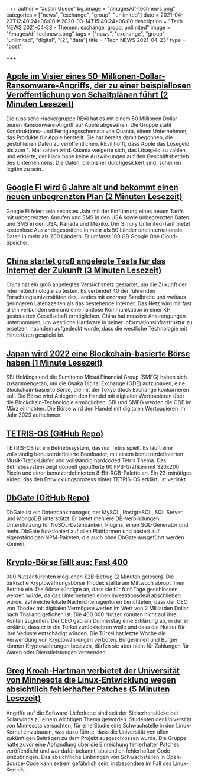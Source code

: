 +++
author = "Justin Guese"
bg_image = "/images/df-technews.png"
categories = ["news", "exchange", "group", "unlimited"]
date = 2021-04-23T12:40:24+06:00 # 2020-03-14T15:40:24+06:00
description = "Tech NEWS 2021-04-23 - Themen: exchange, group, unlimited"
image = "/images/df-technews.png"
tags = ["news", "exchange", "group", "unlimited", "digital", "(2", "data"]
title = "Tech NEWS 2021-04-23"
type = "post"

+++

## [Apple im Visier eines 50-Millionen-Dollar-Ransomware-Angriffs, der zu einer beispiellosen Veröffentlichung von Schaltplänen führt (2 Minuten Lesezeit)](https://www.theverge.com/2021/4/21/22396283/apple-schematics-leak-ransomware-quanta-supplier-leak)

 Die russische Hackergruppe REvil hat es mit einem 50 Millionen Dollar teuren Ransomware-Angriff auf Apple abgesehen. Die Gruppe stahl Konstruktions- und Fertigungsschemata von Quanta, einem Unternehmen, das Produkte für Apple herstellt. Sie hat bereits damit begonnen, die gestohlenen Daten zu veröffentlichen. REvil hofft, dass Apple das Lösegeld bis zum 1. Mai zahlen wird. Quanta weigerte sich, das Lösegeld zu zahlen, und erklärte, der Hack habe keine Auswirkungen auf den Geschäftsbetrieb des Unternehmens. Die Daten, die bisher durchgesickert sind, scheinen legitim zu sein.

## [Google Fi wird 6 Jahre alt und bekommt einen neuen unbegrenzten Plan (2 Minuten Lesezeit)](https://techcrunch.com/2021/04/22/google-fi-turns-6-and-gets-a-new-unlimited-plan/)

 Google Fi feiert sein sechstes Jahr mit der Einführung eines neuen Tarifs mit unbegrenzten Anrufen und SMS in den USA sowie unbegrenzten Daten und SMS in den USA, Kanada und Mexiko.  Der Simply Unlimited-Tarif bietet kostenlose Auslandsgespräche in mehr als 50 Länder und internationale Daten in mehr als 200 Ländern. Er umfasst 100 GB Google One Cloud-Speicher.

## [China startet groß angelegte Tests für das Internet der Zukunft (3 Minuten Lesezeit)](https://www.scmp.com/news/china/science/article/3130338/china-starts-large-scale-testing-its-internet-future)

 China hat ein groß angelegtes Versuchsnetz gestartet, um die Zukunft der Internettechnologie zu testen. Es verbindet 40 der führenden Forschungsuniversitäten des Landes mit enormer Bandbreite und weitaus geringeren Latenzzeiten als das bestehende Internet. Das Netz wird mit fast allem verbunden sein und eine nahtlose Kommunikation in einer KI-gesteuerten Gesellschaft ermöglichen. China hat massive Anstrengungen unternommen, um westliche Hardware in seiner Informationsinfrastruktur zu ersetzen, nachdem aufgedeckt wurde, dass die westliche Technologie mit Hintertüren gespickt ist.

## [Japan wird 2022 eine Blockchain-basierte Börse haben (1 Minute Lesezeit)](https://www.coindesk.com/japan-to-have-blockchain-based-stock-exchange-in-2022)

 SBI Holdings und die Sumitomo Mitsui Financial Group (SMFG) haben sich zusammengetan, um die Osaka Digital Exchange (ODE) aufzubauen, eine Blockchain-basierte Börse, die mit der Tokyo Stock Exchange konkurrieren soll. Die Börse wird Anlegern den Handel mit digitalen Wertpapieren über die Blockchain-Technologie ermöglichen. SBI und SMFG werden die ODE im März einrichten. Die Börse wird den Handel mit digitalen Wertpapieren im Jahr 2023 aufnehmen.

## [TETRIS-OS (GitHub Repo)](https://github.com/jdah/tetris-os/1/01000178fe33b5d1-f420e1d5-d849-4589-8c67-bee3d4e40c83-000000/5pQcatJxBWVd9YLCBnssWjD813GMpOxG3srlksRiHj8=190)

 TETRIS-OS ist ein Betriebssystem, das nur Tetris spielt. Es läuft eine vollständig benutzerdefinierte Bootloader, mit einem benutzerdefinierten Musik-Track-Läufer und vollständig hardcoded Tetris Thema. Das Betriebssystem zeigt doppelt gepufferte 60 FPS-Grafiken mit 320x200 Pixeln und einer benutzerdefinierten 8-Bit-RGB-Palette an. Ein 23-minütiges Video, das den Entwicklungsprozess hinter TETRIS-OS erklärt, ist verlinkt.

## [DbGate (GitHub Repo)](https://github.com/dbgate/dbgate)

 DbGate ist ein Datenbankmanager, der MySQL, PostgreSQL, SQL Server und MongoDB unterstützt. Er bietet mehrere DB-Verbindungen, Unterstützung für NoSQL-Datenbanken, Plugins, einen SQL-Generator und mehr. DbGate funktioniert auf allen Plattformen und basiert auf eigenständigen NPM-Paketen, die auch ohne DbGate ausgeführt werden können.

## [Krypto-Börse fällt aus: Fast 400](https://interestingengineering.com/crypto-exchange-goes-dark-near-400000-users-fear-possible-2b-fraud)

000 Nutzer fürchten möglichen $2B-Betrug (2 Minuten gelesen). Die türkische Kryptowährungsbörse Thodex stellte am Mittwoch abrupt ihren Betrieb ein. Die Börse kündigte an, dass sie für fünf Tage geschlossen werden würde, da das Unternehmen einen Investitionsdeal abschließen würde. Zahlreiche lokale Nachrichtenagenturen berichteten, dass der CEO von Thodex mit digitalen Vermögenswerten im Wert von 2 Milliarden Dollar nach Thailand geflohen ist. Die 400.000 Nutzer konnten nicht auf ihre Konten zugreifen. Der CEO gab am Donnerstag eine Erklärung ab, in der er erklärte, dass er in die Türkei zurückkehren wolle und dass die Nutzer für ihre Verluste entschädigt würden. Die Türkei hat letzte Woche die Verwendung von Kryptowährungen verboten. Bürgerinnen und Bürger können Kryptowährungen besitzen, dürfen sie aber nicht für Zahlungen für Waren oder Dienstleistungen verwenden.

## [Greg Kroah-Hartman verbietet der Universität von Minnesota die Linux-Entwicklung wegen absichtlich fehlerhafter Patches (5 Minuten Lesezeit)](https://www.zdnet.com/article/greg-kroah-hartman-bans-university-of-minnesota-from-linux-development-for-deliberately-buggy-patches/)

 Angriffe auf die Software-Lieferkette sind seit der Sicherheitslücke bei Solarwinds zu einem wichtigen Thema geworden. Studenten der Universität von Minnesota versuchten, für eine Studie eine Schwachstelle in den Linux-Kernel einzubauen, was dazu führte, dass die Universität von allen zukünftigen Beiträgen zu dem Projekt ausgeschlossen wurde. Die Gruppe hatte zuvor eine Abhandlung über die Einreichung fehlerhafter Patches veröffentlicht und war dafür bekannt, absichtlich fehlerhaften Code einzubringen. Das absichtliche Einbringen von Schwachstellen in Open-Source-Code kann extrem gefährlich sein, insbesondere im Fall des Linux-Kernels.

